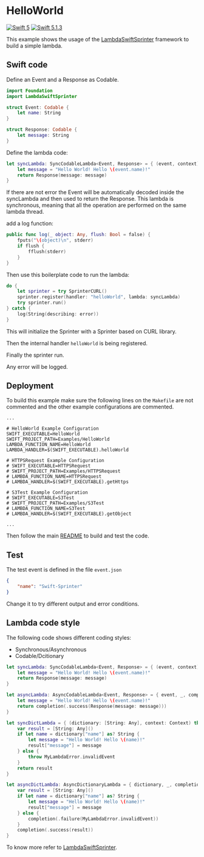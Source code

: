 # HelloWorld

[![Swift 5](https://img.shields.io/badge/Swift-5.0-blue.svg)](https://swift.org/download/) [![Swift 5.1.3](https://img.shields.io/badge/Swift-5.1.3-blue.svg)](https://swift.org/download/) 

This example shows the usage of the [LambdaSwiftSprinter](https://github.com/swift-sprinter/aws-lambda-swift-sprinter-core) framework to build a simple lambda.

## Swift code

Define an Event and a Response as Codable.
```swift
import Foundation
import LambdaSwiftSprinter

struct Event: Codable {
    let name: String
}

struct Response: Codable {
    let message: String
}
```

Define the lambda code:
```swift
let syncLambda: SyncCodableLambda<Event, Response> = { (event, context) throws -> Response in
    let message = "Hello World! Hello \(event.name)!"
    return Response(message: message)
}
```

If there are not error the Event will be automatically decoded inside the syncLambda and then used to return the Response.
This lambda is synchronous, meaning that all the operation are performed on the same lambda thread.

add a log function:
```swift
public func log(_ object: Any, flush: Bool = false) {
    fputs("\(object)\n", stderr)
    if flush {
        fflush(stderr)
    }
}
```

Then use this boilerplate code to run the lambda:
```swift
do {
    let sprinter = try SprinterCURL()
    sprinter.register(handler: "helloWorld", lambda: syncLambda)
    try sprinter.run()
} catch {
    log(String(describing: error))
}
```

This will initialize the Sprinter with a Sprinter based on CURL library.

Then the internal handler `helloWorld` is being registered.

Finally the sprinter run.

Any error will be logged.

## Deployment

To build this example make sure the following lines on the `Makefile` are not commented and the other example configurations are commented.

```
...

# HelloWorld Example Configuration
SWIFT_EXECUTABLE=HelloWorld
SWIFT_PROJECT_PATH=Examples/HelloWorld
LAMBDA_FUNCTION_NAME=HelloWorld
LAMBDA_HANDLER=$(SWIFT_EXECUTABLE).helloWorld

# HTTPSRequest Example Configuration
# SWIFT_EXECUTABLE=HTTPSRequest
# SWIFT_PROJECT_PATH=Examples/HTTPSRequest
# LAMBDA_FUNCTION_NAME=HTTPSRequest
# LAMBDA_HANDLER=$(SWIFT_EXECUTABLE).getHttps

# S3Test Example Configuration
# SWIFT_EXECUTABLE=S3Test
# SWIFT_PROJECT_PATH=Examples/S3Test
# LAMBDA_FUNCTION_NAME=S3Test
# LAMBDA_HANDLER=$(SWIFT_EXECUTABLE).getObject

...
```

Then follow the main [README](https://github.com/swift-sprinter/aws-lambda-swift-sprinter) to build and test the code.

## Test

The test event is defined in the file `event.json`
```json
{
    "name": "Swift-Sprinter"
}
```

Change it to try different output and error conditions.

## Lambda code style

The following code shows different coding styles:
- Synchronous/Asynchronous
- Codable/Dcitionary

```swift
let syncLambda: SyncCodableLambda<Event, Response> = { (event, context) throws -> Response in
    let message = "Hello World! Hello \(event.name)!"
    return Response(message: message)
}

let asyncLambda: AsyncCodableLambda<Event, Response> = { event, _, completion in
    let message = "Hello World! Hello \(event.name)!"
    return completion(.success(Response(message: message)))
}

let syncDictLambda = { (dictionary: [String: Any], context: Context) throws -> [String: Any] in
    var result = [String: Any]()
    if let name = dictionary["name"] as? String {
        let message = "Hello World! Hello \(name)!"
        result["message"] = message
    } else {
        throw MyLambdaError.invalidEvent
    }
    return result
}

let asyncDictLambda: AsyncDictionaryLambda = { dictionary, _, completion in
    var result = [String: Any]()
    if let name = dictionary["name"] as? String {
        let message = "Hello World! Hello \(name)!"
        result["message"] = message
    } else {
        completion(.failure(MyLambdaError.invalidEvent))
    }
    completion(.success(result))
}
```

To know more refer to [LambdaSwiftSprinter](https://github.com/swift-sprinter/aws-lambda-swift-sprinter-core).